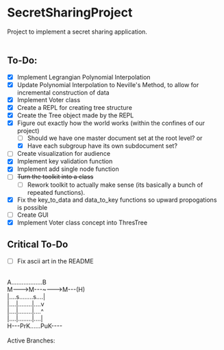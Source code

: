 # SecretSharingProject
Project to implement a secret sharing application.<br/>
<br/>
## To-Do:
- [X] Implement Legrangian Polynomial Interpolation
- [X] Update Polynomial Interpolation to Neville's Method, to allow for incremental construction of data
- [X] Implement Voter class
- [X] Create a REPL for creating tree structure<br/>
- [X] Create the Tree object made by the REPL<br/>
- [X] Figure out exactly how the world works (within the confines of our project)<br/>
  - [ ] Should we have one master document set at the root level? or<br/>
  - [X] Have each subgroup have its own subdocument set?<br/>
- [ ] Create visualization for audience
- [X] Implement key validation function
- [X] Implement add single node function
- [ ] ~~Turn the toolkit into a class~~
  - [ ] Rework toolkit to actually make sense (its basically a bunch of repeated functions).
- [X] Fix the key_to_data and data_to_key functions so upward propogations is possible
- [ ] Create GUI
- [X] Implement Voter class concept into ThresTree

## Critical To-Do
- [ ] Fix ascii art in the README
<br/>
A..................B<br/>
M--->M---~--->M---(H)<br/>
|....s........s....|<br/>
|....|........|....v<br/>
|....|........|....^<br/>
|....|........|....|<br/>
H---PrK......PuK----<br/>
<br/>
Active Branches:<br/>
<br/>
